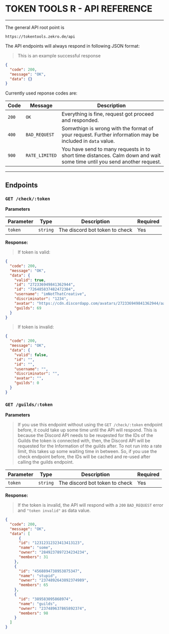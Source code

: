 # TOKEN TOOLS R - API REFERENCE

---

The general API root point is
```
https://tokentools.zekro.de/api
```

The API endpoints will always respond in following JSON format: 

> This is an example successful response
```json
{
  "code": 200,
  "message": "OK",
  "data": {}
}
```

Currently used reponse codes are:

| Code | Message | Description |
|------|---------|-------------|
| `200` | `OK` | Everything is fine, request got proceed and responded. |
| `400` | `BAD_REQUEST` | Somwthign is wrong with the format of your request. Further information may be included in `data` value. |
| `900` | `RATE_LIMITED` | You have send to many requests in to short time distances. Calm down and wait some time until you send another request. |

---

## Endpoints

### `GET /check/:token`

**Parameters**

| Parameter | Type | Description | Required |
|-----------|------|-------------|----------|
| `token` | `string` | The discord bot token to check | Yes |

**Response:**

> If token is valid:
```json
{
  "code": 200,
  "message": "OK",
  "data": {
    "valid": true,
    "id": "272336949841362944",
    "id": "726485837482472384",
    "username": "imNotThatCreative",
    "discriminator": "1234",
    "avatar": "https://cdn.discordapp.com/avatars/272336949841362944/aas242asd13equdasd12987eq224iad.png",
    "guilds": 69
  }
}
```

> If token is invalid:
```json
{
  "code": 200,
  "message": "OK",
  "data": {
    "valid": false,
    "id": "",
    "id": "",
    "username": "",
    "discriminator": "",
    "avatar": "",
    "guilds": 0
  }
}
```

### `GET /guilds/:token`

**Parameters**

> If you use this endpoint without using the `GET /check/:token` endpoint before, it could take up some time until the API will respond. This is because the Discord API needs to be reuqested for the IDs of the Guilds the token is connected with, then, the Discord API will be requested for the Information of the guilds after. To not run into a rate limit, this takes up some waiting time in between. So, if you use the check endpoint before, the IDs will be cached and re-used after calling the guilds endpoint.

| Parameter | Type | Description | Required |
|-----------|------|-------------|----------|
| `token` | `string` | The discord bot token to check | Yes |

**Response:**

> If the token is invalid, the API will respond with a `200` `BAD_REQUEST` error and `"token invalid"` as data value.

```json
{
  "code": 200,
  "message": "OK",
  "data": [
      {
      "id": "12312312323413413123",
      "name": "some",
      "owner": "2849237897234234234",
      "members": 31
    },
    {
      "id": "4568894738953875347",
      "name": "stupid",
      "owner": "2374892643892374989",
      "members": 65
    },
    {
      "id": "389583095868974",
      "name": "guilds",
      "owner": "237489637865892374",
      "members": 98
    }
  ]
}
```